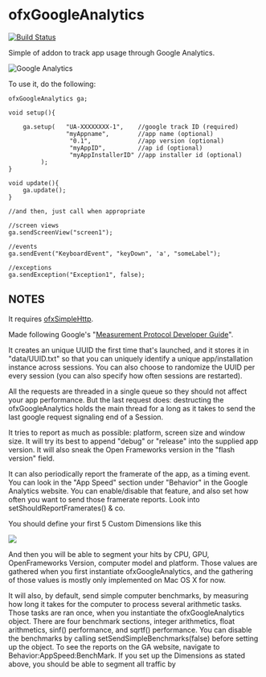 # ofxGoogleAnalytics

[![Build Status](https://travis-ci.org/armadillu/ofxGoogleAnalytics.svg?branch=master)](https://travis-ci.org/armadillu/ofxGoogleAnalytics)

Simple of addon to track app usage through Google Analytics. 

![Google Analytics](https://farm4.staticflickr.com/3901/14597174633_c9171b3e68_o.png)

To use it, do the following:

	ofxGoogleAnalytics ga;
	
	void setup(){
	
		ga.setup(	"UA-XXXXXXXX-1",	//google track ID (required)
			 		"myAppname",		//app name (optional)
					 "0.1",				//app version (optional)
					 "myAppID",			//ap id (optional)
					 "myAppInstallerID"	//app installer id (optional)
			 );
	}
	
	void update(){
		ga.update();
	}

	//and then, just call when appropriate
	
	//screen views
	ga.sendScreenView("screen1");

	//events
	ga.sendEvent("KeyboardEvent", "keyDown", 'a', "someLabel");

	//exceptions
	ga.sendException("Exception1", false);
	

## NOTES

It requires [ofxSimpleHttp](https://github.com/armadillu/ofxSimpleHttp).

Made following Google's "[Measurement Protocol Developer Guide](https://developers.google.com/analytics/devguides/collection/protocol/v1/devguide)".

It creates an unique UUID the first time that's launched, and it stores it in "data/UUID.txt" so that you can uniquely identify a unique app/installation instance across sessions. You can also choose to randomize the UUID per every session (you can also specify how often sessions are restarted).

All the requests are threaded in a single queue so they should not affect your app performance. But the last request does: destructing the ofxGoogleAnalytics holds the main thread for a long as it takes to send the last google request signaling end of a Session.

It tries to report as much as possible: platform, screen size and window size. It will try its best to append "debug" or "release" into the supplied app version. It will also sneak the Open Frameworks version in the "flash version" field.

It can also periodically report the framerate of the app, as a timing event. You can look in the "App Speed" section under "Behavior" in the Google Analytics website. You can enable/disable that feature, and also set how often you want to send those framerate reports. Look into setShouldReportFramerates() & co.

You should define your first 5 Custom Dimensions like this

![](https://farm9.staticflickr.com/8688/16675728087_0fb23cc33f_o_d.png)

And then you will be able to segment your hits by CPU, GPU, OpenFrameworks Version, computer model and platform. Those values are gathered when you first instantiate ofxGoogleAnalytics, and the gathering of those values is mostly only implemented on Mac OS X for now.

It will also, by default, send simple computer benchmarks, by measuring how long it takes for the computer to process several arithmetic tasks. Those tasks are ran once, when you instantiate the ofxGoogleAnalytics object. There are four benchmark sections, integer arithmetics, float arithmetics, sinf() performance, and sqrtf() performance. You can disable the benchmarks by calling setSendSimpleBenchmarks(false) before setting up the object. To see the reports on the GA website, navigate to Behavior:AppSpeed:BenchMark. If you set up the Dimensions as stated above, you should be able to segment all traffic by 




